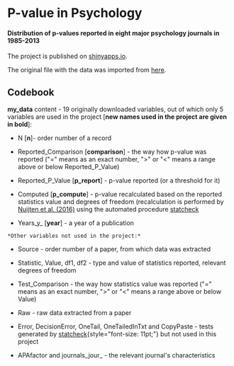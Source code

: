 # P-value in Psychology

#### Distribution of p-values reported in eight major psychology journals in 1985-2013

The project is published on [shinyapps.io](https://annskama.shinyapps.io/p_values/).

The original file with the data was imported from [here](https://osf.io/gdr4q).

## Codebook

**my_data** content - 19 originally downloaded variables, out of which only 5 variables are used in the project [**new names used in the project are given in bold**]:

-   N [**n**]- order number of a record

-   Reported_Comparison [**comparison**] - the way how p-value was reported ("=" means as an exact number, "\>" or "\<" means a range above or below Reported_P\_Value)

-   Reported_P\_Value [**p_report**] - p-value reported (or a threshold for it)

-   Computed [**p_compute**] - p-value recalculated based on the reported statistics value and degrees of freedom (recalculation is performed by [Nuijten et al. (2016)](https://www.ncbi.nlm.nih.gov/pmc/articles/PMC5101263/) using the automated procedure [statcheck](https://CRAN.R-project.org/package=statcheck)

-   Years_y\_ [**year**] - a year of a publication

```         
*Other variables not used in the project:*
```

-   Source - order number of a paper, from which data was extracted

-   Statistic, Value, df1, df2 - type and value of statistics reported, relevant degrees of freedom

-   Test_Comparison - the way how statistics value was reported ("=" means as an exact number, "\>" or "\<" means a range above or below Value)

-   Raw - raw data extracted from a paper

-   Error, DecisionError, OneTail, OneTailedInTxt and CopyPaste - tests generated by [statcheck](https://CRAN.R-project.org/package=statcheck){style="font-size: 11pt;"} but not used in this project

-   APAfactor and journals_jour\_ - the relevant journal's characteristics
